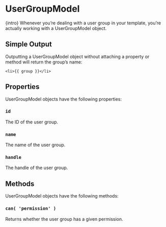 # UserGroupModel

{intro} Whenever you’re dealing with a user group in your template, you’re actually working with a UserGroupModel object.

## Simple Output

Outputting a UserGroupModel object without attaching a property or method will return the group’s name:

```twig
<li>{{ group }}</li>
```

## Properties

UserGroupModel objects have the following properties:

### `id`

The ID of the user group.

### `name`

The name of the user group.

### `handle`

The handle of the user group.


## Methods

UserGroupModel objects have the following methods:

### `can( 'permission' )`

Returns whether the user group has a given permission.